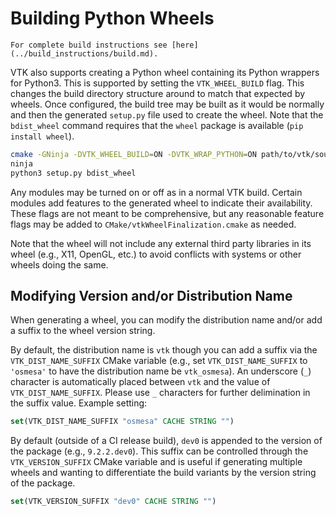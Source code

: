 # Building Python Wheels

```{tip}
For complete build instructions see [here](../build_instructions/build.md).
```

VTK also supports creating a Python wheel containing its Python wrappers for
Python3. This is supported by setting the `VTK_WHEEL_BUILD` flag. This changes
the build directory structure around to match that expected by wheels. Once
configured, the build tree may be built as it would be normally and then the
generated `setup.py` file used to create the wheel. Note that the `bdist_wheel`
command requires that the `wheel` package is available (`pip install wheel`).

```sh
cmake -GNinja -DVTK_WHEEL_BUILD=ON -DVTK_WRAP_PYTHON=ON path/to/vtk/source
ninja
python3 setup.py bdist_wheel
```

Any modules may be turned on or off as in a normal VTK build. Certain modules
add features to the generated wheel to indicate their availability. These flags
are not meant to be comprehensive, but any reasonable feature flags may be
added to `CMake/vtkWheelFinalization.cmake` as needed.

Note that the wheel will not include any external third party libraries in its
wheel (e.g., X11, OpenGL, etc.) to avoid conflicts with systems or other wheels
doing the same.

## Modifying Version and/or Distribution Name

When generating a wheel, you can modify the distribution name and/or add a
suffix to the wheel version string.

By default, the distribution name is `vtk` though you can add a suffix via the
`VTK_DIST_NAME_SUFFIX` CMake variable (e.g., set `VTK_DIST_NAME_SUFFIX` to
`'osmesa'` to have the distribution name be `vtk_osmesa`). An underscore (`_`)
character is automatically placed between `vtk` and the value
of `VTK_DIST_NAME_SUFFIX`. Please use `_` characters for further delimination in
the suffix value. Example setting:

```cmake
set(VTK_DIST_NAME_SUFFIX "osmesa" CACHE STRING "")
```

By default (outside of a CI release build), `dev0` is appended to the version of
the package (e.g., `9.2.2.dev0`). This suffix can be controlled through the
`VTK_VERSION_SUFFIX` CMake variable and is useful if generating multiple
wheels and wanting to differentiate the build variants by the version string of
the package.

```cmake
set(VTK_VERSION_SUFFIX "dev0" CACHE STRING "")
```
